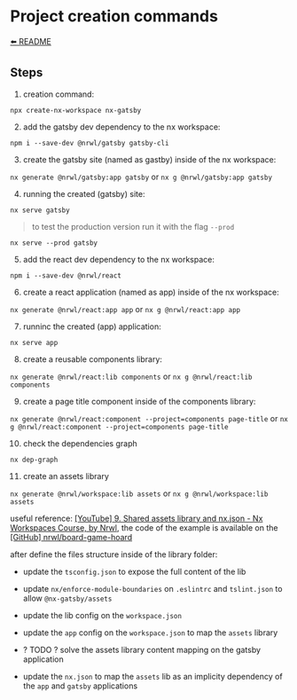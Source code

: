 # Project creation commands

[⬅️ README](../README.md)

## Steps

1. creation command:

`npx create-nx-workspace nx-gatsby`

2. add the gatsby dev dependency to the nx workspace:

`npm i --save-dev @nrwl/gatsby gatsby-cli`

3. create the gatsby site (named as gastby) inside of the nx workspace:

`nx generate @nrwl/gatsby:app gatsby` or `nx g @nrwl/gatsby:app gatsby`

4. running the created (gatsby) site:

`nx serve gatsby`

> to test the production version run it with the flag `--prod`

`nx serve --prod gatsby`

5. add the react dev dependency to the nx workspace:

`npm i --save-dev @nrwl/react`

6. create a react application (named as app) inside of the nx workspace:

`nx generate @nrwl/react:app app` or `nx g @nrwl/react:app app`

7. runninc the created (app) application:

`nx serve app`

8. create a reusable components library:

`nx generate @nrwl/react:lib components` or `nx g @nrwl/react:lib components`

9. create a page title component inside of the components library:

`nx generate @nrwl/react:component --project=components page-title` or `nx g @nrwl/react:component --project=components page-title`

10. check the dependencies graph

`nx dep-graph`

11. create an assets library

`nx generate @nrwl/workspace:lib assets` or `nx g @nrwl/workspace:lib assets`

useful reference: [[YouTube] 9. Shared assets library and nx.json - Nx Workspaces Course, by Nrwl](https://youtu.be/LYjX2V-eQa8), the code of the example is available on the [[GitHub] nrwl/board-game-hoard](https://github.com/nrwl/board-game-hoard)

after define the files structure inside of the library folder:

- update the `tsconfig.json` to expose the full content of the lib
- update `nx/enforce-module-boundaries` on `.eslintrc` and `tslint.json` to allow `@nx-gatsby/assets`
- update the lib config on the `workspace.json`
- update the `app` config on the `workspace.json` to map the `assets` library

- ? TODO ? solve the assets library content mapping on the gatsby application

- update the `nx.json` to map the `assets` lib as an implicity dependency of the `app` and `gatsby` applications
